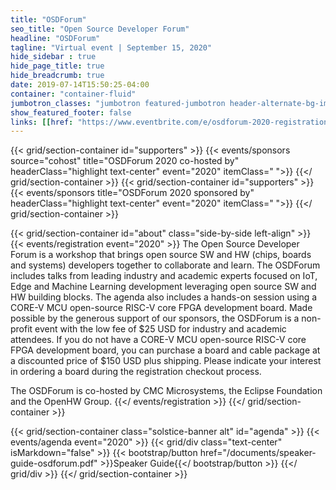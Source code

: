 ```yaml
---
title: "OSDForum"
seo_title: "Open Source Developer Forum"
headline: "OSDForum"
tagline: "Virtual event | September 15, 2020"
hide_sidebar : true
hide_page_title: true
hide_breadcrumb: true
date: 2019-07-14T15:50:25-04:00
container: "container-fluid"
jumbotron_classes: "jumbotron featured-jumbotron header-alternate-bg-img-1 margin-bottom-0 padding-top-40"
show_featured_footer: false
links: [[href: "https://www.eventbrite.com/e/osdforum-2020-registration-112889000038", text: "Register Now"], [href: "/documents/osdforum-attendee-guide-2020.pdf", text: "Attendee Guide"]]
---
```


{{< grid/section-container id="supporters" >}}
  {{< events/sponsors source="cohost" title="OSDForum 2020 co-hosted by" headerClass="highlight text-center" event="2020" itemClass=" ">}}
{{</ grid/section-container >}}
{{< grid/section-container id="supporters" >}}
  {{< events/sponsors title="OSDForum 2020 sponsored by" headerClass="highlight text-center" event="2020" itemClass=" ">}}
{{</ grid/section-container >}}

{{< grid/section-container id="about" class="side-by-side left-align" >}}
  {{< events/registration event="2020" >}}
  The Open Source Developer Forum is a workshop that brings open source SW and HW (chips, boards and systems) developers together to collaborate and learn. The OSDForum includes talks from leading industry and academic experts focused on IoT, Edge and Machine Learning development leveraging open source SW and HW building blocks. The agenda also includes a hands-on session using a CORE-V MCU open-source RISC-V core FPGA development board. Made possible by the generous support of our sponsors, the OSDForum is a non-profit event with the low fee of $25 USD for industry and academic attendees. If you do not have a CORE-V MCU open-source RISC-V core FPGA development board, you can purchase a board and cable package at a discounted price of $150 USD plus shipping. Please indicate your interest in ordering a board during the registration checkout process.  
    
  The OSDForum is co-hosted by CMC Microsystems, the Eclipse Foundation and the OpenHW Group.
  {{</ events/registration >}}
{{</ grid/section-container >}}

{{< grid/section-container class="solstice-banner alt" id="agenda" >}}
  {{< events/agenda event="2020" >}}
  {{< grid/div class="text-center" isMarkdown="false" >}}
    {{< bootstrap/button href="/documents/speaker-guide-osdforum.pdf" >}}Speaker Guide{{</ bootstrap/button >}}
  {{</ grid/div >}}
{{</ grid/section-container >}}
